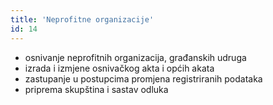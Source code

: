 ```yaml
---
title: 'Neprofitne organizacije'
id: 14
---
```


* osnivanje neprofitnih organizacija, građanskih udruga
* izrada i izmjene osnivačkog akta i općih akata
* zastupanje u postupcima promjena registriranih podataka
* priprema skupština i sastav odluka